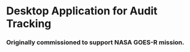 # Desktop Application for Audit Tracking
### Originally commissioned to support NASA GOES-R mission.
